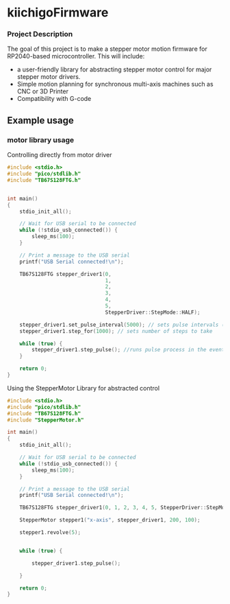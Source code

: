 # kiichigoFirmware

### Project Description
The goal of this project is to make a stepper motor motion firmware for RP2040-based microcontroller. This will include: 
- a user-friendly library for abstracting stepper motor control for major stepper motor drivers.
- Simple motion planning for synchronous multi-axis machines such as CNC or 3D Printer
- Compatibility with G-code

## Example usage
### motor library usage

Controlling directly from motor driver
``` cpp
#include <stdio.h>
#include "pico/stdlib.h"
#include "TB67S128FTG.h"


int main()
{
    stdio_init_all();

    // Wait for USB serial to be connected
    while (!stdio_usb_connected()) {
        sleep_ms(100);
    }

    // Print a message to the USB serial
    printf("USB Serial connected!\n");

    TB67S128FTG stepper_driver1(0, 
                                1, 
                                2, 
                                3, 
                                4, 
                                5, 
                                StepperDriver::StepMode::HALF);

    stepper_driver1.set_pulse_interval(5000); // sets pulse intervals (speed) in microseconds
    stepper_driver1.step_for(1000); // sets number of steps to take

    while (true) {
        stepper_driver1.step_pulse(); //runs pulse process in the event loop for parralelism
    }

    return 0;
}
```

Using the StepperMotor Library for abstracted control
``` cpp
#include <stdio.h>
#include "pico/stdlib.h"
#include "TB67S128FTG.h"
#include "StepperMotor.h"

int main()
{
    stdio_init_all();

    // Wait for USB serial to be connected
    while (!stdio_usb_connected()) {
        sleep_ms(100);
    }

    // Print a message to the USB serial
    printf("USB Serial connected!\n");

    TB67S128FTG stepper_driver1(0, 1, 2, 3, 4, 5, StepperDriver::StepMode::HALF);

    StepperMotor stepper1("x-axis", stepper_driver1, 200, 100);

    stepper1.revolve(5);


    while (true) {

        stepper_driver1.step_pulse();      

    }

    return 0;
}
```